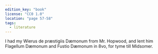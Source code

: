 ```yaml
---
edition_key: "book"
license: "CC0 1.0"
location: "page 57-58"
tags:
  - literature
---
```

I had my Wierus de præstigiis Dæmonum from Mr. Hopwood,
and lent him Flagellum Dæmonum and Fustio Dæmonum in 8vo,
for tyme till Midsomer.
